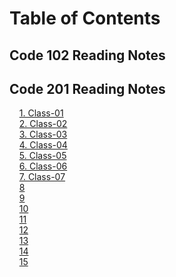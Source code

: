 # Table of Contents

## Code 102 Reading Notes

## Code 201 Reading Notes

&nbsp;&nbsp;&nbsp;&nbsp;[1. Class-01](class-01.md)  
&nbsp;&nbsp;&nbsp;&nbsp;[2. Class-02](class-02.md)  
&nbsp;&nbsp;&nbsp;&nbsp;[3. Class-03](class-03.md)  
&nbsp;&nbsp;&nbsp;&nbsp;[4. Class-04](class-04.md)  
&nbsp;&nbsp;&nbsp;&nbsp;[5. Class-05](class-05.md)  
&nbsp;&nbsp;&nbsp;&nbsp;[6. Class-06](class-06.md)  
&nbsp;&nbsp;&nbsp;&nbsp;[7. Class-07](class-07.md)  
&nbsp;&nbsp;&nbsp;&nbsp;[8](#8)  
&nbsp;&nbsp;&nbsp;&nbsp;[9](#9)  
&nbsp;&nbsp;&nbsp;&nbsp;[10](#10)  
&nbsp;&nbsp;&nbsp;&nbsp;[11](#11)  
&nbsp;&nbsp;&nbsp;&nbsp;[12](#12)  
&nbsp;&nbsp;&nbsp;&nbsp;[13](#13)  
&nbsp;&nbsp;&nbsp;&nbsp;[14](#14)  
&nbsp;&nbsp;&nbsp;&nbsp;[15](#15)  
